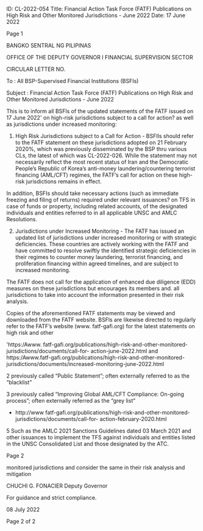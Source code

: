 ID: CL-2022-054
Title: Financial Action Task Force (FATF) Publications on High Risk and Other Monitored Jurisdictions - June 2022
Date: 17 June 2022

Page 1

BANGKO SENTRAL NG PILIPINAS

OFFICE OF THE DEPUTY GOVERNOR I FINANCIAL SUPERVISION SECTOR

CIRCULAR LETTER NO.

To : All BSP-Supervised Financial Institutions (BSFIs)

Subject : Financial Action Task Force (FATF) Publications on High Risk and Other Monitored Jurisdictions - June 2022

This is to inform all BSFls of the updated statements of the FATF issued on 17 June 2022' on high-risk jurisdictions subject to a call for action? as well as jurisdictions under increased monitoring:

1. High Risk Jurisdictions subject to a Call for Action - BSFlIs should refer to the FATF statement on these jurisdictions adopted on 21 February 2020%, which was previously disseminated by the BSP thru various CLs, the latest of which was CL-2022-026. While the statement may not necessarily reflect the most recent status of Iran and the Democratic People’s Republic of Korea’s anti-money laundering/countering terrorist financing (AML/CFT) regimes, the FATF’s call for action on these high-risk jurisdictions remains in effect.

In addition, BSFIs should take necessary actions (such as immediate freezing and filing of returns) required under relevant issuances? on TFS in case of funds or property, including related accounts, of the designated individuals and entities referred to in all applicable UNSC and AMLC Resolutions.

2. Jurisdictions under Increased Monitoring - The FATF has issued an updated list of jurisdictions under increased monitoring or with strategic deficiencies. These countries are actively working with the FATF and have committed to resolve swiftly the identified strategic deficiencies in their regimes to counter money laundering, terrorist financing, and proliferation financing within agreed timelines, and are subject to increased monitoring.

The FATF does not call for the application of enhanced due diligence (EDD) measures on these jurisdictions but encourages its members and. all jurisdictions to take into account the information presented in their risk analysis.

Copies of the aforementioned FATF statements may be viewed and downloaded from the FATF website. BSFls are likewise directed to regularly refer to the FATF’s website (www. fatf-gafi.org) for the latest statements on high risk and other

'https:/Awww. fatf-gafi.org/publications/high-risk-and-other-monitored-jurisdictions/documents/call-for- action-june-2022.html and https:/Awww.fatf-gafi.org/publications/high-risk-and-other-monitored- jurisdictions/documents/increased-monitoring-june-2022.html

2 previously called “Public Statement”; often externally referred to as the “blacklist”

3 previously called “Improving Global AML/CFT Compliance: On-going process”; often externally referred as the “grey list”

* http://www fatf-gafi.org/publications/high-risk-and-other-monitored-jurisdictions/documents/call-for- action-february-2020.html

5 Such as the AMLC 2021 Sanctions Guidelines dated 03 March 2021 and other issuances to implement the TFS against individuals and entities listed in the UNSC Consolidated List and those designated by the ATC.

Page 2

monitored jurisdictions and consider the same in their risk analysis and mitigation

CHUCHI G. FONACIER Deputy Governor

For guidance and strict compliance.

08 July 2022

Page 2 of 2